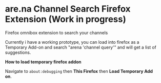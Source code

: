# are.na Channel Search Firefox Extension (Work in progress)
Firefox omnibox extension to search your channels

Currently i have a working prototype, you can load into firefox as a Temporary Add-on and search "arena 'channel query'" and will get a list of suggestions.

**How to load temporary firefox addon**

Navigate to `about:debugging` then **This Firefox** then **Load Temporary Add on**.

